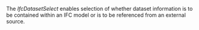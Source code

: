 The _IfcDatasetSelect_ enables selection of whether dataset information is to be contained within an IFC model or is to be referenced from an external source.
